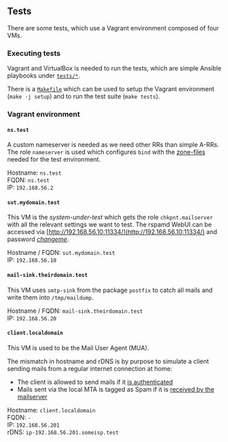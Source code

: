 ## Tests
There are some tests, which use a Vagrant environment composed of four VMs.

### Executing tests

Vagrant and VirtualBox is needed to run the tests, which are simple Ansible playbooks under [`tests/*`](tests/).

There is a [`Makefile`](Makefile) which can be used to setup the Vagrant environment (`make -j setup`) and to run the test suite (`make tests`).

### Vagrant environment

#### `ns.test`
A custom nameserver is needed as we need other RRs than simple A-RRs. The role `nameserver` is used which configures `bind` with the [zone-files](testfixtures/roles/nameserver/files/var/lib/named/) needed for the test environment.

Hostname: `ns.test` <br>
FQDN: `ns.test` <br>
IP: `192.168.56.2`

#### `sut.mydomain.test`
This VM is the *system-under-test* which gets the role `chkpnt.mailserver` with all the relevant settings we want to test.
The rspamd WebUI can be accessed via <!-- markdown-link-check-disable -->[http://192.168.56.10:11334/](http://192.168.56.10:11334/)<!-- markdown-link-check-enable--> and password [*changeme*](testfixtures/vms/sut.yml#L49-L50).

Hostname / FQDN: `sut.mydomain.test` <br>
IP: `192.168.56.10`

#### `mail-sink.theirdomain.test`
This VM uses `smtp-sink` from the package `postfix` to catch all mails and write them into `/tmp/maildump`.

Hostname / FQDN: `mail-sink.theirdomain.test` <br>
IP: `192.168.56.20`

#### `client.localdomain`
This VM is used to be the Mail User Agent (MUA).

The mismatch in hostname and rDNS is by purpose to simulate a client sending mails from 
a regular internet connection at home:
- The client is allowed to send mails if it [is authenticated](tests/outgoing/MailCanBeSentFromClientWithAuthenticationTest.yml)
- Mails sent via the local MTA is tagged as Spam if it is [received by the mailserver](tests/incoming/ReceiveMailTest.yml)

Hostname: `client.localdomain` <br>
FQDN: `-` <br>
IP: `192.168.56.201` <br>
rDNS: `ip-192.168.56.201.someisp.test`

